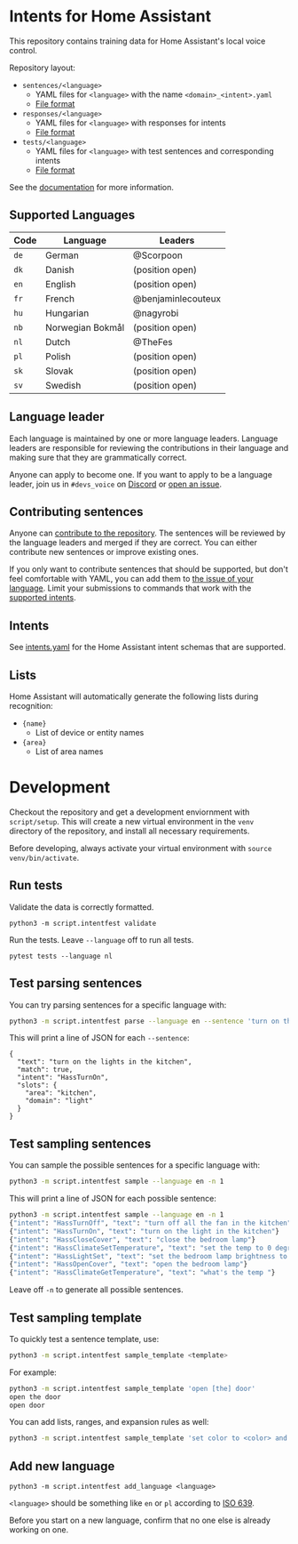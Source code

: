 # Intents for Home Assistant

This repository contains training data for Home Assistant's local voice control.

Repository layout:

* `sentences/<language>`
    * YAML files for `<language>` with the name `<domain>_<intent>.yaml`
    * [File format](sentences/README.md#file-format)
* `responses/<language>`
    * YAML files for `<language>` with responses for intents
    * [File format](responses/README.md#file-format)
* `tests/<language>`
    * YAML files for `<language>` with test sentences and corresponding intents
    * [File format](tests/README.md#file-format)
    
See the [documentation](docs/README.md) for more information.


## Supported Languages

| Code | Language         | Leaders            |
|------|------------------|--------------------|
| `de` | German           | @Scorpoon          |
| `dk` | Danish           | (position open)    |
| `en` | English          | (position open)    |
| `fr` | French           | @benjaminlecouteux |
| `hu` | Hungarian        | @nagyrobi          |
| `nb` | Norwegian Bokmål | (position open)    |
| `nl` | Dutch            | @TheFes            |
| `pl` | Polish           | (position open)    |
| `sk` | Slovak           | (position open)    |
| `sv` | Swedish          | (position open)    |


## Language leader

Each language is maintained by one or more language leaders. Language leaders are responsible for reviewing the contributions in their language and making sure that they are grammatically correct.

Anyone can apply to become one. If you want to apply to be a language leader, join us in `#devs_voice` on [Discord](https://www.home-assistant.io/join-chat/) or [open an issue](https://github.com/home-assistant/intents/issues).

## Contributing sentences

Anyone can [contribute to the repository](CONTRIBUTING.md). The sentences will be reviewed by the language leaders and merged if they are correct. You can either contribute new sentences or improve existing ones.

If you only want to contribute sentences that should be supported, but don't feel comfortable with YAML, you can add them to [the issue of your language](https://github.com/home-assistant/intents/issues?q=is:issue+is:open+label:%22suggest+sentence%22). Limit your submissions to commands that work with the [supported intents](intents.yaml).

## Intents

See [intents.yaml](intents.yaml) for the Home Assistant intent schemas that are supported.


## Lists

Home Assistant will automatically generate the following lists during recognition:

* `{name}`
    * List of device or entity names
* `{area}`
    * List of area names


# Development

Checkout the repository and get a development enviornment with `script/setup`. This will create a new virtual environment in the `venv` directory of the repository, and install all necessary requirements.

Before developing, always activate your virtual environment with `source venv/bin/activate`.

## Run tests

Validate the data is correctly formatted.

```
python3 -m script.intentfest validate
```

Run the tests. Leave `--language` off to run all tests.

```
pytest tests --language nl
```

## Test parsing sentences

You can try parsing sentences for a specific language with:

``` sh
python3 -m script.intentfest parse --language en --sentence 'turn on the lights in the kitchen'
```

This will print a line of JSON for each `--sentence`:

```
{
  "text": "turn on the lights in the kitchen",
  "match": true,
  "intent": "HassTurnOn",
  "slots": {
    "area": "kitchen",
    "domain": "light"
  }
}
```

## Test sampling sentences

You can sample the possible sentences for a specific language with:

``` sh
python3 -m script.intentfest sample --language en -n 1
```

This will print a line of JSON for each possible sentence:

``` sh
python3 -m script.intentfest sample --language en -n 1
{"intent": "HassTurnOff", "text": "turn off all the fan in the kitchen"}
{"intent": "HassTurnOn", "text": "turn on the light in the kitchen"}
{"intent": "HassCloseCover", "text": "close the bedroom lamp"}
{"intent": "HassClimateSetTemperature", "text": "set the temp to 0 degrees celsius"}
{"intent": "HassLightSet", "text": "set the bedroom lamp brightness to 0 percent"}
{"intent": "HassOpenCover", "text": "open the bedroom lamp"}
{"intent": "HassClimateGetTemperature", "text": "what's the temp "}
```

Leave off `-n` to generate all possible sentences.


## Test sampling template

To quickly test a sentence template, use:

``` sh
python3 -m script.intentfest sample_template <template>
```

For example:

``` sh
python3 -m script.intentfest sample_template 'open [the] door'
open the door
open door
```

You can add lists, ranges, and expansion rules as well:

``` sh
python3 -m script.intentfest sample_template 'set color to <color> and brightness to {brightness}' --values color red green --range brightness 1 2 --rule color '[the] {color}'
```

## Add new language

```
python3 -m script.intentfest add_language <language>
```

`<language>` should be something like `en` or `pl` according to [ISO 639](https://en.wikipedia.org/wiki/List_of_ISO_639-1_codes).

Before you start on a new language, confirm that no one else is already working on one.
